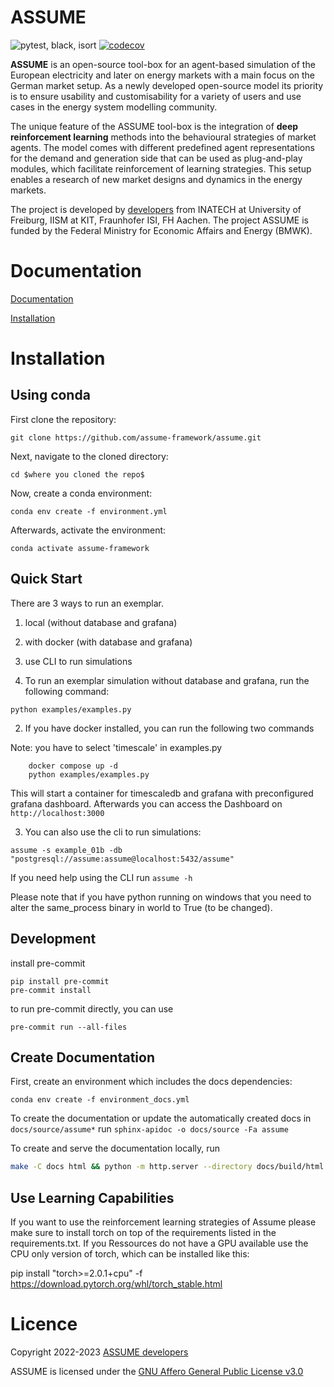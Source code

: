 # ASSUME
![pytest, black, isort](https://github.com/assume-framework/assume/actions/workflows/lint-pytest.yml/badge.svg)
[![codecov](https://codecov.io/gh/assume-framework/assume/branch/main/graph/badge.svg?token=CZ4FO7P57H)](https://codecov.io/gh/assume-framework/assume)

**ASSUME** is an open-source tool-box for an agent-based simulation
of the European electricity and later on energy markets with a main
focus on the German market setup. As a newly developed open-source
model its priority is to ensure usability and customisability
for a variety of users and use cases in the energy system modelling community.

The unique feature of the ASSUME tool-box is the integration of **deep reinforcement
learning** methods into the behavioural strategies of market agents.
The model comes with different predefined agent representations for the demand and
generation side that can be used as plug-and-play modules,
which facilitate reinforcement of learning strategies.
This setup enables a research of new market designs and dynamics in the energy markets.

The project is developed by [developers](https://assume.readthedocs.io/en/latest/developers.html) from INATECH at University of Freiburg, IISM at KIT, Fraunhofer ISI, FH Aachen.
The project ASSUME is funded by the Federal Ministry for Economic
Affairs and Energy (BMWK).

Documentation
=============

[Documentation](https://assume.readthedocs.io/en/latest/)

[Installation](https://assume.readthedocs.io/en/latest/installation.html)


Installation
============

Using conda
-----------

First clone the repository:

```
git clone https://github.com/assume-framework/assume.git
```

Next, navigate to the cloned directory:

```
cd $where you cloned the repo$
```

Now, create a conda environment:

```
conda env create -f environment.yml
```

Afterwards, activate the environment:
```
conda activate assume-framework
```

Quick Start
-----------
There are 3 ways to run an exemplar.
1. local (without database and grafana)
2. with docker (with database and grafana)
3. use CLI to run simulations

1. To run an exemplar simulation without database and grafana, run the following command:

```
python examples/examples.py
```

2. If you have docker installed, you can run the following two commands

Note: you have to select 'timescale' in examples.py
```
    docker compose up -d
    python examples/examples.py
```
This will start a container for timescaledb and grafana with preconfigured grafana dashboard.
Afterwards you can access the Dashboard on `http://localhost:3000`

3. You can also use the cli to run simulations:

```
assume -s example_01b -db "postgresql://assume:assume@localhost:5432/assume"
```

If you need help using the CLI run `assume -h`


Please note that if you have python running on windows that you need to alter the same_process binary in world to True (to be changed).


Development
-----------

install pre-commit

```
pip install pre-commit
pre-commit install
```

to run pre-commit directly, you can use

```
pre-commit run --all-files
```


Create Documentation
--------------------

First, create an environment which includes the docs dependencies:

```
conda env create -f environment_docs.yml
```

To create the documentation or update the automatically created docs in `docs/source/assume*` run `sphinx-apidoc -o docs/source -Fa assume`

To create and serve the documentation locally, run

```bash
make -C docs html && python -m http.server --directory docs/build/html
```

Use Learning Capabilities
---------------------------------
If you want to use the reinforcement learning strategies of Assume please make sure to install torch on top of the requirements listed in the requirements.txt. If you Ressources do not have a GPU available use the CPU only version of torch, which can be installed like this:

pip install "torch>=2.0.1+cpu" -f https://download.pytorch.org/whl/torch_stable.html


Licence
=======

Copyright 2022-2023 [ASSUME developers](https://assume.readthedocs.io/en/latest/developers.html)

ASSUME is licensed under the [GNU Affero General Public License v3.0](./LICENSE)
